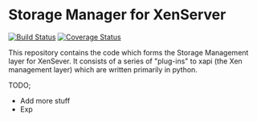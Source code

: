 Storage Manager for XenServer
=============================
[![Build Status](https://travis-ci.org/xapi-project/sm.svg?branch=master)](https://travis-ci.org/xapi-project/sm)
[![Coverage Status](https://coveralls.io/repos/xapi-project/sm/badge.png?branch=master)](https://coveralls.io/r/xapi-project/sm?branch=master)

This repository contains the code which forms the Storage Management layer for XenSever. It consists of a series of "plug-ins" to xapi (the Xen management layer) which are written primarily in python.

TODO;
- Add more stuff
- Exp

